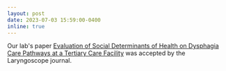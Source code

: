 ```yaml
---
layout: post
date: 2023-07-03 15:59:00-0400
inline: true
---
```


Our lab's paper [Evaluation of Social Determinants of Health on Dysphagia Care Pathways at a Tertiary Care Facility](https://doi.org/10.1002/lary.31040) was accepted by the Laryngoscope journal. 
